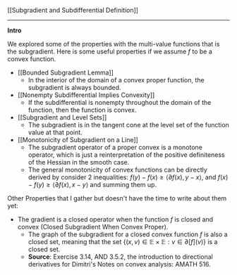[[Subgradient and Subdifferential Definition]]


---
**Intro**

We explored some of the properties with the multi-value functions that is the subgradient. Here is some useful properties if we assume $f$ to be a convex function. 

* [[Bounded Subgradient Lemma]]
	* In the interior of the domain of a convex proper function, the subgradient is always bounded. 
* [[Nonempty Subdifferential Implies Convexity]]
	* If the subdifferential is nonempty throughout the domain of the function, then the function is convex. 
* [[Subgradient and Level Sets]]
	* The subgradient is in the tangent cone at the level set of the function value at that point. 
* [[Monotonicity of Subgradient on a Line]]
	* The subgradient operator of a proper convex is a monotone operator, which is just a reinterpretation of the positive definiteness of the Hessian in the smooth case. 
	* The general monotonicity of convex functions can be directly derived by consider 2 inequalities: $f(y) - f(x) \ge \langle \partial f(x), y - x\rangle$, and $f(x) - f(y)\ge \langle \partial f(x), x - y\rangle$ and summing them up. 

Other Properties that I gather but doesn't have the time to write about them yet: 

* The gradient is a closed operator when the function $f$ is closed and convex (Closed Subgradient When Convex Proper). 
	* The graph of the subgradient for a closed convex function $f$ is also a closed set, meaning that the set $\{(x, v)\in \mathbb E \times \mathbb E: v \in \partial [f](v)\}$ is a closed set. 
	* **Source**: Exercise 3.14, AND 3.5.2, the introduction to directional derivatives for Dimitri's Notes on convex analysis: AMATH 516. 
